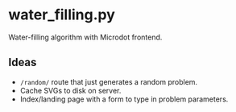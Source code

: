 # water_filling.py

Water-filling algorithm with Microdot frontend.

## Ideas

- `/random/` route that just generates a random problem.
- Cache SVGs to disk on server.
- Index/landing page with a form to type in problem parameters.
